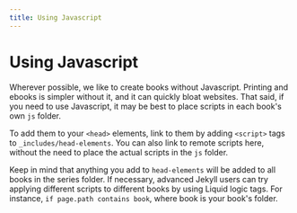 ```yaml
---
title: Using Javascript
---
```


# Using Javascript

Wherever possible, we like to create books without Javascript. Printing and ebooks is simpler without it, and it can quickly bloat websites. That said, if you need to use Javascript, it may be best to place scripts in each book's own `js` folder. 

To add them to your `<head>` elements, link to them by adding `<script>` tags to `_includes/head-elements`. You can also link to remote scripts here, without the need to place the actual scripts in the `js` folder.

Keep in mind that anything you add to `head-elements` will be added to all books in the series folder. If necessary, advanced Jekyll users can try applying different scripts to different books by using Liquid logic tags. For instance, `if page.path contains book`, where book is your book's folder.
